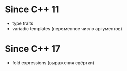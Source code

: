 # Since C++ 11
* type traits
* variadic templates (переменное число аргументов)

# Since C++ 17
* fold expressions (выражения свёртки)